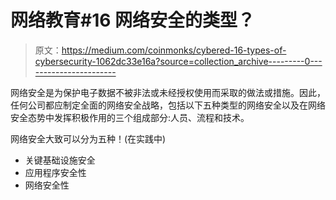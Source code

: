 # 网络教育#16 网络安全的类型？

> 原文：<https://medium.com/coinmonks/cybered-16-types-of-cybersecurity-1062dc33e16a?source=collection_archive---------0----------------------->

网络安全是为保护电子数据不被非法或未经授权使用而采取的做法或措施。因此，任何公司都应制定全面的网络安全战略，包括以下五种类型的网络安全以及在网络安全态势中发挥积极作用的三个组成部分:人员、流程和技术。

网络安全大致可以分为五种！(在实践中)

*   关键基础设施安全
*   应用程序安全性
*   网络安全性